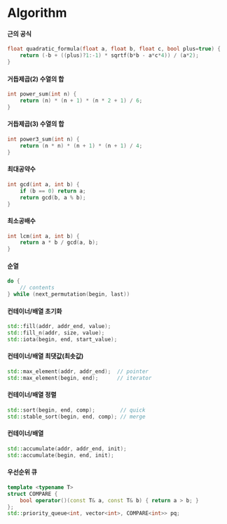 # Algorithm

#### 근의 공식
```cpp
float quadratic_formula(float a, float b, float c, bool plus=true) {
    return (-b + ((plus)?1:-1) * sqrtf(b*b - a*c*4)) / (a*2);
}
```

#### 거듭제곱(2) 수열의 합
```cpp
int power_sum(int n) {
    return (n) * (n + 1) * (n * 2 + 1) / 6;
}
```

#### 거듭제곱(3) 수열의 합
```cpp
int power3_sum(int n) {
    return (n * n) * (n + 1) * (n + 1) / 4;
}
```

#### 최대공약수
```cpp
int gcd(int a, int b) {
    if (b == 0) return a;
    return gcd(b, a % b);
}
```

#### 최소공배수
```cpp
int lcm(int a, int b) {
    return a * b / gcd(a, b);
}
```

#### 순열
```cpp
do {
    // contents
} while (next_permutation(begin, last))
```

#### 컨테이너/배열 초기화
```cpp
std::fill(addr, addr_end, value);
std::fill_n(addr, size, value);
std::iota(begin, end, start_value);
```

#### 컨테이너/배열 최댓값(최솟값)
```cpp
std::max_element(addr, addr_end);  // pointer
std::max_element(begin, end);      // iterator
```

#### 컨테이너/배열 정렬
```cpp
std::sort(begin, end, comp);        // quick
std::stable_sort(begin, end, comp); // merge
```

#### 컨테이너/배열
```cpp
std::accumulate(addr, addr_end, init);
std::accumulate(begin, end, init);
```

#### 우선순위 큐
```cpp
template <typename T>
struct COMPARE {
    bool operator()(const T& a, const T& b) { return a > b; }
};
std::priority_queue<int, vector<int>, COMPARE<int>> pq;
```

